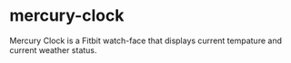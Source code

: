 # mercury-clock
 Mercury Clock is a Fitbit watch-face that displays current tempature and current weather status. 
